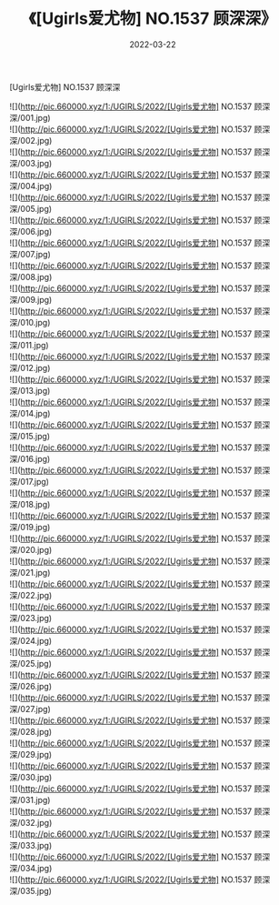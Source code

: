 ﻿---
layout: post
title:  《[Ugirls爱尤物] NO.1537 顾深深》
date:   2022-03-22
img: http://pic.660000.xyz/1:/UGIRLS/2022/[Ugirls爱尤物] NO.1537 顾深深/000.jpg
categories: [美女, 清纯, 唯美]
---

[Ugirls爱尤物] NO.1537 顾深深

 ![](http://pic.660000.xyz/1:/UGIRLS/2022/[Ugirls爱尤物] NO.1537 顾深深/001.jpg) <br>![](http://pic.660000.xyz/1:/UGIRLS/2022/[Ugirls爱尤物] NO.1537 顾深深/002.jpg) <br>![](http://pic.660000.xyz/1:/UGIRLS/2022/[Ugirls爱尤物] NO.1537 顾深深/003.jpg) <br>![](http://pic.660000.xyz/1:/UGIRLS/2022/[Ugirls爱尤物] NO.1537 顾深深/004.jpg) <br>![](http://pic.660000.xyz/1:/UGIRLS/2022/[Ugirls爱尤物] NO.1537 顾深深/005.jpg) <br>![](http://pic.660000.xyz/1:/UGIRLS/2022/[Ugirls爱尤物] NO.1537 顾深深/006.jpg) <br>![](http://pic.660000.xyz/1:/UGIRLS/2022/[Ugirls爱尤物] NO.1537 顾深深/007.jpg) <br>![](http://pic.660000.xyz/1:/UGIRLS/2022/[Ugirls爱尤物] NO.1537 顾深深/008.jpg) <br>![](http://pic.660000.xyz/1:/UGIRLS/2022/[Ugirls爱尤物] NO.1537 顾深深/009.jpg) <br>![](http://pic.660000.xyz/1:/UGIRLS/2022/[Ugirls爱尤物] NO.1537 顾深深/010.jpg) <br>![](http://pic.660000.xyz/1:/UGIRLS/2022/[Ugirls爱尤物] NO.1537 顾深深/011.jpg) <br>![](http://pic.660000.xyz/1:/UGIRLS/2022/[Ugirls爱尤物] NO.1537 顾深深/012.jpg) <br>![](http://pic.660000.xyz/1:/UGIRLS/2022/[Ugirls爱尤物] NO.1537 顾深深/013.jpg) <br>![](http://pic.660000.xyz/1:/UGIRLS/2022/[Ugirls爱尤物] NO.1537 顾深深/014.jpg) <br>![](http://pic.660000.xyz/1:/UGIRLS/2022/[Ugirls爱尤物] NO.1537 顾深深/015.jpg) <br>![](http://pic.660000.xyz/1:/UGIRLS/2022/[Ugirls爱尤物] NO.1537 顾深深/016.jpg) <br>![](http://pic.660000.xyz/1:/UGIRLS/2022/[Ugirls爱尤物] NO.1537 顾深深/017.jpg) <br>![](http://pic.660000.xyz/1:/UGIRLS/2022/[Ugirls爱尤物] NO.1537 顾深深/018.jpg) <br>![](http://pic.660000.xyz/1:/UGIRLS/2022/[Ugirls爱尤物] NO.1537 顾深深/019.jpg) <br>![](http://pic.660000.xyz/1:/UGIRLS/2022/[Ugirls爱尤物] NO.1537 顾深深/020.jpg) <br>![](http://pic.660000.xyz/1:/UGIRLS/2022/[Ugirls爱尤物] NO.1537 顾深深/021.jpg) <br>![](http://pic.660000.xyz/1:/UGIRLS/2022/[Ugirls爱尤物] NO.1537 顾深深/022.jpg) <br>![](http://pic.660000.xyz/1:/UGIRLS/2022/[Ugirls爱尤物] NO.1537 顾深深/023.jpg) <br>![](http://pic.660000.xyz/1:/UGIRLS/2022/[Ugirls爱尤物] NO.1537 顾深深/024.jpg) <br>![](http://pic.660000.xyz/1:/UGIRLS/2022/[Ugirls爱尤物] NO.1537 顾深深/025.jpg) <br>![](http://pic.660000.xyz/1:/UGIRLS/2022/[Ugirls爱尤物] NO.1537 顾深深/026.jpg) <br>![](http://pic.660000.xyz/1:/UGIRLS/2022/[Ugirls爱尤物] NO.1537 顾深深/027.jpg) <br>![](http://pic.660000.xyz/1:/UGIRLS/2022/[Ugirls爱尤物] NO.1537 顾深深/028.jpg) <br>![](http://pic.660000.xyz/1:/UGIRLS/2022/[Ugirls爱尤物] NO.1537 顾深深/029.jpg) <br>![](http://pic.660000.xyz/1:/UGIRLS/2022/[Ugirls爱尤物] NO.1537 顾深深/030.jpg) <br>![](http://pic.660000.xyz/1:/UGIRLS/2022/[Ugirls爱尤物] NO.1537 顾深深/031.jpg) <br>![](http://pic.660000.xyz/1:/UGIRLS/2022/[Ugirls爱尤物] NO.1537 顾深深/032.jpg) <br>![](http://pic.660000.xyz/1:/UGIRLS/2022/[Ugirls爱尤物] NO.1537 顾深深/033.jpg) <br>![](http://pic.660000.xyz/1:/UGIRLS/2022/[Ugirls爱尤物] NO.1537 顾深深/034.jpg) <br>![](http://pic.660000.xyz/1:/UGIRLS/2022/[Ugirls爱尤物] NO.1537 顾深深/035.jpg) <br>